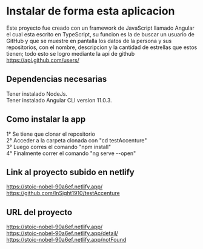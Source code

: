 # Instalar de forma esta aplicacion

Este proyecto fue creado con un framework de JavaScript llamado Angular el cual esta escrito en TypeScript,
su funcion es la de buscar un usuario de GitHub y que se muestre en pantalla los datos de la persona y
sus repositorios, con el nombre, descripcion y la cantidad de estrellas que estos tienen; todo esto se logro
mediante la api de github https://api.github.com/users/

## Dependencias necesarias

Tener instalado NodeJs.  
Tener instalado Angular CLI version 11.0.3.

## Como instalar la app

1° Se tiene que clonar el repositorio  
2° Acceder a la carpeta clonada con "cd testAccenture"  
3° Luego corres el comando "npm install"  
4° Finalmente correr el comando "ng serve --open"

## Link al proyecto subido en netlify

https://stoic-nobel-90a6ef.netlify.app/
https://github.com/InSight1910/testAccenture

## URL del proyecto

https://stoic-nobel-90a6ef.netlify.app/  
https://stoic-nobel-90a6ef.netlify.app/detail/<username>  
https://stoic-nobel-90a6ef.netlify.app/notFound  
